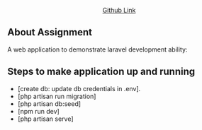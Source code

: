 <p align="center">
<a href="https://github.com/jordan9800/foneTest">Github Link</a>
</p>

## About Assignment

A web application to demonstrate laravel development ability:

## Steps to make application up and running

- [create db: update db credentials in .env].
- [php artisan run migration]
- [php artisan db:seed]
- [npm run dev]
- [php artisan serve]

